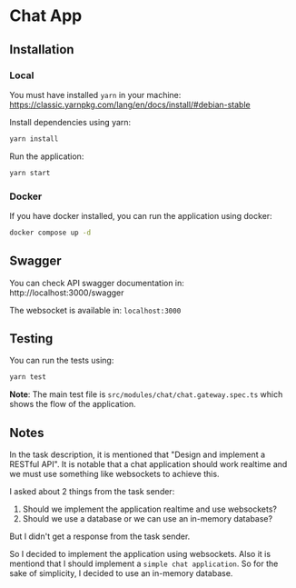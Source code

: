 # Chat App

## Installation

### Local
You must have installed `yarn` in your machine: https://classic.yarnpkg.com/lang/en/docs/install/#debian-stable


Install dependencies using yarn:

```bash
yarn install
```

Run the application:
```bash
yarn start
```

### Docker

If you have docker installed, you can run the application using docker:

```bash
docker compose up -d
```

## Swagger
You can check API swagger documentation in: http://localhost:3000/swagger

The websocket is available in: `localhost:3000`

## Testing

You can run the tests using:

```bash
yarn test
```

**Note**: The main test file is `src/modules/chat/chat.gateway.spec.ts` which shows the flow of the application.

## Notes

In the task description, it is mentioned that "Design and implement a RESTful API". It is notable that a chat application should work realtime
and we must use something like websockets to achieve this.

I asked about 2 things from the task sender:

1. Should we implement the application realtime and use websockets?
2. Should we use a database or we can use an in-memory database?

But I didn't get a response from the task sender.

So I decided to implement the application using websockets. Also it is mentiond that I should implement a `simple chat application`. So for the 
sake of simplicity, I decided to use an in-memory database.
